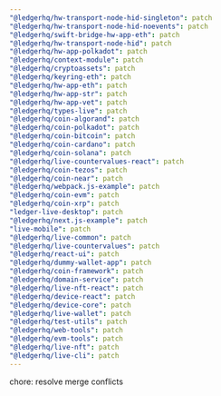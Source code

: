 ```yaml
---
"@ledgerhq/hw-transport-node-hid-singleton": patch
"@ledgerhq/hw-transport-node-hid-noevents": patch
"@ledgerhq/swift-bridge-hw-app-eth": patch
"@ledgerhq/hw-transport-node-hid": patch
"@ledgerhq/hw-app-polkadot": patch
"@ledgerhq/context-module": patch
"@ledgerhq/cryptoassets": patch
"@ledgerhq/keyring-eth": patch
"@ledgerhq/hw-app-eth": patch
"@ledgerhq/hw-app-str": patch
"@ledgerhq/hw-app-vet": patch
"@ledgerhq/types-live": patch
"@ledgerhq/coin-algorand": patch
"@ledgerhq/coin-polkadot": patch
"@ledgerhq/coin-bitcoin": patch
"@ledgerhq/coin-cardano": patch
"@ledgerhq/coin-solana": patch
"@ledgerhq/live-countervalues-react": patch
"@ledgerhq/coin-tezos": patch
"@ledgerhq/coin-near": patch
"@ledgerhq/webpack.js-example": patch
"@ledgerhq/coin-evm": patch
"@ledgerhq/coin-xrp": patch
"ledger-live-desktop": patch
"@ledgerhq/next.js-example": patch
"live-mobile": patch
"@ledgerhq/live-common": patch
"@ledgerhq/live-countervalues": patch
"@ledgerhq/react-ui": patch
"@ledgerhq/dummy-wallet-app": patch
"@ledgerhq/coin-framework": patch
"@ledgerhq/domain-service": patch
"@ledgerhq/live-nft-react": patch
"@ledgerhq/device-react": patch
"@ledgerhq/device-core": patch
"@ledgerhq/live-wallet": patch
"@ledgerhq/test-utils": patch
"@ledgerhq/web-tools": patch
"@ledgerhq/evm-tools": patch
"@ledgerhq/live-nft": patch
"@ledgerhq/live-cli": patch
---
```


chore: resolve merge conflicts
